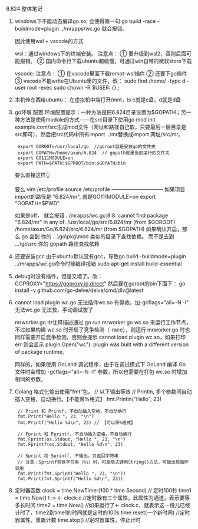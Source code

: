 6.824 整体笔记
1. windows下不能动态编译go.so, 会使得第一句
    go build -race -buildmode=plugin ../mrapps/wc.go
   就会报错。

   因此使用wsl + vscode的方式

   wsl：通过windows下的终端安装。
    注意点：
    ① 要升级到wsl2，否则后面可能报错。
    ② 国内命令行下载ubuntu超级慢，可通过win自带的微软store下载

   vscode:
    注意点：
    ① 在vscode里面下载remot-wsl插件
    ② 还要下go插件
    ③ vscode不能write在Ubuntu里的文件，改：
        sudo find /home/ -type d -user root -exec sudo chown -R $USER: {}  \;


2. 本机传东西给ubuntu：
    在虚拟机中端打开/mnt，ls
    c就是c盘，d就是d盘


3. go环境 配置
    环境配置提示：一种方法是把6.824目录设置为$GOPATH；另一种方法是使用module的方式——在src目录下使用go mod init example.com/src生成mod文件（网址和路径自己取，只要最后一层目录是src即可），然后把src代码中所有import ../mr替换成import 网址/src/mr。

        export GOROOT=/usr/local/go  //goroot就是安装go的文件夹
        export GOPATH=/home/axun/6.824  // gopath就是当前运行的文件夹
        export GO111MODULE=on
        export PATH=$PATH:$GPROOT/bin:$GOPATH/bin
    要么直接这样👆

    要么
        vim /etc/profile
        source /etc/profile
    ——————————
    如果项目import的路径是 "6.824/mr", 就是GO111MODULE=on
    export "GOPATH=$PWD"
    
    如果是off， 就会报错
        ../mrapps/wc.go:9:8: cannot find package "6.824/mr" in any of:
        /usr/local/go/src/6.824/mr (from $GOROOT)
        /home/axun/Go/6.824/src/6.824/mr (from $GOPATH)
    如果确认开启，那么 go 会到 你的 ...\go\pkg\mod 类似的目录下查找依赖。 而不是去到 ...\go\src 你的 gopath 路径查找依赖  

4. 还要安装gcc
    由于ubuntu默认没有gcc，导致go build -buildmode=plugin ../mrapps/wc.go命令时候编译报错
        sudo apt-get install build-essential

5. debug时没有插件，但是又墙了。改：
    GOPROXY="https://goproxy.io,direct"
   然后要在goroot的bin下面下：
    go install -v github.com/go-delve/delve/cmd/dlv@latest

6. cannot load plugin wc.go
    无法插件wc.so 有得救，加-gcflags="all=-N -l"
    无法wc.go 无法救，手动调试罢了

    mrworker.go 中注释描述通过 go run mrworker.go wc.so 来运行工作节点，不过如果构建 wc.so 时开启了竞争检测（-race），则运行 mrworker.go 时也同样需要开启竞争检测，否则会提示 cannot load plugin wc.so，如果打印 err 则会显示 plugin.Open("wc"): plugin was built with a different version of package runtime。

    同样的，如果使用 GoLand 调试程序，由于在调试模式下 GoLand 编译 Go 文件时会增加 -gcflags="all=-N -l" 参数，所以也需要在打包 wc.so 时增加相同的参数。

7. Golang 格式化输出使用"fmt"包。
    // 以下输出等效
        // Println, 多个参数间自动插入空格，自动换行。【不能带%格式】
        fmt.Println("Hello", 23)

        // Print 和 Printf, 不自动插入空格，不自动换行
        fmt.Print("Hello ", 23, "\n")
        fmt.Printf("Hello %d\n", 23) // 【可以带%格式】

        // Fprint 和 Fprintf, 不自动插入空格，不自动换行
        fmt.Fprint(os.Stdout, "Hello ", 23, "\n")
        fmt.Fprintf(os.Stdout, "Hello %d\n", 23)

        // Sprint 和 Sprintf, 不输出，只返回字符串
        // 注意：Sprintf转换字符串（%s）时，可能隐式调用String()方法，可能出现循环调用
        fmt.Print(fmt.Sprint("Hello ", 23, "\n"))
        fmt.Print(fmt.Sprintf("Hello %d\n", 23))



7. 定时器函数
    clock = time.NewTimer(100 * time.Second) // 定时100秒
    time1 = time.Now()
    t := <- clock.c //定时器有三个属性，此属性为通道，表示要等多长时间
    time2 = time.Now() 
    //如果运行了<- clock.c，就表示这一段儿已经计时了，time2到time1的时间就是定时的100s
    time.reset(一个新时间) //定时器属性，重置计数
    time.stop() //定时器属性，停止计时
    
